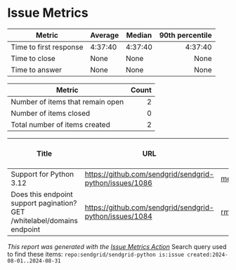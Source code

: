 # Issue Metrics

| Metric | Average | Median | 90th percentile |
| --- | --- | --- | ---: |
| Time to first response | 4:37:40 | 4:37:40 | 4:37:40 |
| Time to close | None | None | None |
| Time to answer | None | None | None |

| Metric | Count |
| --- | ---: |
| Number of items that remain open | 2 |
| Number of items closed | 0 |
| Total number of items created | 2 |

| Title | URL | Author | Time to first response | Time to close | Time to answer |
| --- | --- | --- | --- | --- | --- |
| Support for Python 3.12 | https://github.com/sendgrid/sendgrid-python/issues/1086 | [meysam81](https://github.com/meysam81) | 4:37:40 | None | None |
| Does this endpoint support pagination? GET /whitelabel/domains endpoint | https://github.com/sendgrid/sendgrid-python/issues/1084 | [rmiyazaki6499](https://github.com/rmiyazaki6499) | None | None | None |

_This report was generated with the [Issue Metrics Action](https://github.com/github/issue-metrics)_
Search query used to find these items: `repo:sendgrid/sendgrid-python is:issue created:2024-08-01..2024-08-31`
